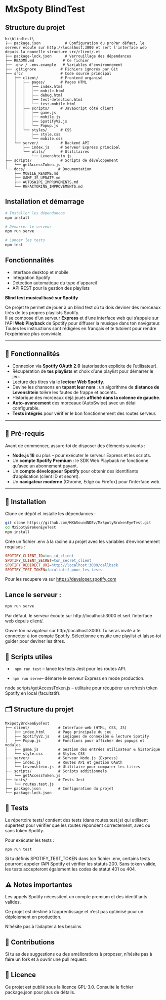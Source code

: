# MxSpoty BlindTest

## Structure du projet

```
h:\blindtest\
├── package.json           # Configuration du proPar défaut, le serveur écoute sur http://localhost:3000 et sert l'interface web depuis la nouvelle structure src/client/.et
├── package-lock.json      # Verrouillage des dépendances
├── README.md             # Ce fichier
├── .env / .env.example   # Variables d'environnement
├── .gitignore           # Fichiers ignorés par Git
├── src/                 # Code source principal
│   ├── client/          # Frontend organisé
│   │   ├── pages/       # Pages HTML
│   │   │   ├── index.html
│   │   │   ├── mobile.html
│   │   │   ├── debug.html
│   │   │   ├── test-detection.html
│   │   │   └── test-mobile.html
│   │   ├── scripts/     # JavaScript côté client
│   │   │   ├── game.js
│   │   │   ├── mobile.js
│   │   │   ├── SpotifyV2.js
│   │   │   └── Popup.js
│   │   └── styles/      # CSS
│   │       ├── style.css
│   │       └── mobile.css
│   └── server/          # Backend API
│       ├── index.js     # Serveur Express principal
│       └── utils/       # Utilitaires
│           └── Levenshtein.js
├── scripts/             # Scripts de développement
│   └── getAccessToken.js
└── docs/               # Documentation
    ├── MOBILE_README.md
    ├── GAME_JS_UPDATE.md
    ├── AUTOSWIPE_IMPROVEMENTS.md
    └── REFACTORING_IMPROVEMENTS.md
```

## Installation et démarrage

```bash
# Installer les dépendances
npm install

# Démarrer le serveur
npm run serve

# Lancer les tests
npm test
```

## Fonctionnalités

- Interface desktop et mobile
- Intégration Spotify
- Détection automatique du type d'appareil
- API REST pour la gestion des playlists

**Blind test musical basé sur Spotify**

Ce projet te permet de jouer à un blind test où tu dois deviner des morceaux tirés de tes propres playlists Spotify.  
Il se compose d’un serveur **Express** et d’une interface web qui s’appuie sur l’API **Web Playback** de Spotify pour diffuser la musique dans ton navigateur.  
Toutes les instructions sont rédigées en français et te tutoient pour rendre l’expérience plus conviviale.

---

## 🎯 Fonctionnalités

- Connexion via **Spotify OAuth 2.0** (autorisation explicite de l’utilisateur).
- Récupération de **tes playlists** et choix d’une playlist pour démarrer le jeu.
- Lecture des titres via le **lecteur Web Spotify**.
- Devine les chansons en **tapant leur nom** : un algorithme de **distance de Levenshtein** tolère les fautes de frappe et accents.
- Historique des morceaux déjà joués **affiché dans la colonne de gauche**.
- **Auto-avancement** des morceaux (AutoSwipe) avec un délai configurable.
- **Tests intégrés** pour vérifier le bon fonctionnement des routes serveur.

---

## 🧰 Pré-requis

Avant de commencer, assure‑toi de disposer des éléments suivants :

- **Node.js 18** ou plus – pour exécuter le serveur Express et les scripts.
- Un **compte Spotify Premium** : le SDK Web Playback ne fonctionne qu’avec un abonnement payant.
- Un **compte développeur Spotify** pour obtenir des identifiants d’application (client ID et secret).
- Un **navigateur moderne** (Chrome, Edge ou Firefox) pour l’interface web.

---

## 🚀 Installation

Clone ce dépôt et installe les dépendances :

```bash
git clone https://github.com/MXASoundNDEv/MxSpotyBrokenEyeTest.git
cd MxSpotyBrokenEyeTest
npm install
```
Crée un fichier .env à la racine du projet avec les variables d’environnement requises :

```ini
SPOTIFY_CLIENT_ID=ton_id_client
SPOTIFY_CLIENT_SECRET=ton_secret_client
SPOTIFY_REDIRECT_URI=http://localhost:3000/callback
SPOTIFY_TEST_TOKEN=facultatif_pour_les_tests
```

Pour les recupere va sur 
https://developer.spotify.com


## Lance le serveur :

```bash
npm run serve
```
Par défaut, le serveur écoute sur http://localhost:3000 et sert l’interface web depuis client/.

Ouvre ton navigateur sur http://localhost:3000.
Tu seras invité à te connecter à ton compte Spotify.
Sélectionne ensuite une playlist et laisse‑toi guider pour deviner les titres.

## 📜 Scripts utiles
- ``` npm run test``` – lance les tests Jest pour les routes API.

- ``` npm run serve ```– démarre le serveur Express en mode production.

node scripts/getAccessToken.js – utilitaire pour récupérer un refresh token Spotify en local (facultatif).

## 🗂 Structure du projet
```text
MxSpotyBrokenEyeTest
├── client/             # Interface web (HTML, CSS, JS)
│   ├── index.html      # Page principale du jeu
│   ├── SpotifyV2.js    # Logiques de connexion & lecture Spotify
│   ├── Popup.js        # Fonctions pour afficher des popups et modales
│   ├── game.js         # Gestion des entrées utilisateur & historique
│   └── style.css       # Styles CSS
├── server/             # Serveur Node.js (Express)
│   ├── index.js        # Routes API et gestion OAuth
│   └── Levenshtein.js  # Utilitaire pour comparer les titres
├── scripts/            # Scripts additionnels
│   └── getAccessToken.js
├── tests/              # Tests Jest
│   └── routes.test.js
├── package.json        # Configuration du projet
└── package-lock.json
```

## 🧪 Tests
Le répertoire tests/ contient des tests (dans routes.test.js) qui utilisent supertest pour vérifier que les routes répondent correctement, avec ou sans token Spotify.

Pour exécuter les tests :

```bash
npm run test
```
Si tu définis SPOTIFY_TEST_TOKEN dans ton fichier .env, certains tests pourront appeler l’API Spotify et vérifier les statuts 200.
Sans token valide, les tests accepteront également les codes de statut 401 ou 404.

## ⚠️ Notes importantes
Les appels Spotify nécessitent un compte premium et des identifiants valides.

Ce projet est destiné à l’apprentissage et n’est pas optimisé pour un déploiement en production.

N’hésite pas à l’adapter à tes besoins.

## 🙌 Contributions
Si tu as des suggestions ou des améliorations à proposer,
n’hésite pas à faire un fork et à ouvrir une pull request.

## 📄 Licence
Ce projet est publié sous la licence GPL-3.0.
Consulte le fichier package.json pour plus de détails.
